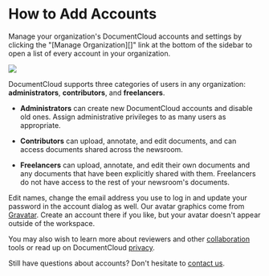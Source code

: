 # How to Add Accounts

Manage your organization's DocumentCloud accounts and settings by clicking the "[Manage Organization][]" link at the bottom of the sidebar to open a list of every account in your organization.

<img src="/images/help/show_all_accounts.jpg" class="full_line" />

DocumentCloud supports three categories of users in any organization: **administrators**, **contributors**, and **freelancers**.

 * **Administrators** can create new DocumentCloud accounts and disable old ones. Assign administrative privileges to as many users as appropriate. 

 * **Contributors** can upload, annotate, and edit documents, and can access documents shared across the newsroom.
  
 * **Freelancers** can upload, annotate, and edit their own documents and any documents that have been explicitly shared with them. Freelancers do not have access to the rest of your newsroom's documents.
  
Edit names, change the email address you use to log in and update your password in the account dialog as well. Our avatar graphics come from [Gravatar][]. Create an account there if you like, but your avatar doesn't appear outside of the workspace.

You may also wish to learn more about reviewers and other [collaboration][] tools or read up on DocumentCloud [privacy][].

Still have questions about accounts? Don't hesitate to [contact us][].

[Gravatar]: http://gravatar.com
[contact us]: javascript:dc.ui.Dialog.contact()
[collaboration]: /help/collaboration
[privacy]: /help/privacy
